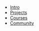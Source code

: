 <!-- docs/_sidebar.md -->

* [Intro](/en/intro.md)
* [Projects](/en/projects.md)
* [Courses](/en/courses.md)
* [Community](/en/community.md)
